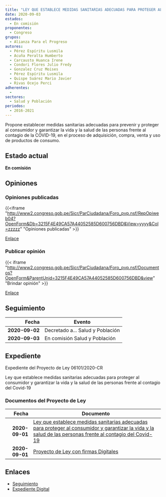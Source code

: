 ```yaml
---
title: "LEY QUE ESTABLECE MEDIDAS SANITARIAS ADECUADAS PARA PROTEGER AL CONSUMIDOR Y GARANTIZAR LA VIDA Y LA SALUD DE LAS PERSONAS ANTE EL CONTAGIO DEL COVID-19"
date: 2020-09-03
estados: 
  - En comisión
proponentes: 
  - Congreso
grupos: 
  - Alianza Para el Progreso
autores: 
  - Pérez Espíritu Lusmila
  - Acuña Peralta Humberto
  - Carcausto Huanca Irene
  - Condori Flores Julio Fredy
  - Gonzalez Cruz Moises
  - Pérez Espíritu Lusmila
  - Quispe Suárez Mario Javier
  - Rivas Ocejo Perci
adherentes: 
  - 
sectores: 
  - Salud y Población
periodos: 
  - 2016-2021
---
```


Propone establecer medidas sanitarias adecuadas para prevenir y proteger al consumidor y garantizar la vida y la salud de las personas frente al contagio de la COVID-19, en el proceso de adquisición, compra, venta y uso de productos de consumo.


## Estado actual

**En comisión**

## Opiniones

### Opiniones publicadas

{{<iframe "http://www2.congreso.gob.pe/Sicr/ParCiudadana/Foro_pvp.nsf/RepOpiweb04?OpenForm&Db=3215F4E49CA57A44052585D600756DBD&View=yyyy&Col=zzzzz" "Opiniones publicadas" >}}

[Enlace](http://www2.congreso.gob.pe/Sicr/ParCiudadana/Foro_pvp.nsf/RepOpiweb04?OpenForm&Db=3215F4E49CA57A44052585D600756DBD&View=yyyy&Col=zzzzz)
### Publicar opinión

{{< iframe "http://www2.congreso.gob.pe/Sicr/ParCiudadana/Foro_pvp.nsf/Documentos?OpenForm&ParentUnid=3215F4E49CA57A44052585D600756DBD&view" "Brindar opinión" >}}

[Enlace](http://www2.congreso.gob.pe/Sicr/ParCiudadana/Foro_pvp.nsf/Documentos?OpenForm&ParentUnid=3215F4E49CA57A44052585D600756DBD&view)

## Seguimiento

| Fecha | Evento |
|------:|--------|
| **2020-09-02** | Decretado a... Salud y Población|
| **2020-09-03** | En comisión Salud y Población|


## Expediente

Expediente del Proyecto de Ley 06101/2020-CR

Ley que establece medidas sanitarias adecuadas para proteger al consumidor y garantizar la vida y la salud de las personas frente al contagio del Covid-19


### Documentos del Proyecto de Ley

| Fecha | Documento |
|------:|--------|
| **2020-09-01** | [Ley que establece medidas sanitarias adecuadas para proteger al consumidor y garantizar la vida y la salud de las personas frente al contagio del Covid-19](http://www.leyes.congreso.gob.pe/Documentos/2016_2021/Proyectos_de_Ley_y_de_Resoluciones_Legislativas/PL06101-20200901.pdf) |
| **2020-09-01** | [Proyecto de Ley con firmas Digitales](http://www.leyes.congreso.gob.pe/Documentos/2016_2021/Proyectos_de_Ley_y_de_Resoluciones_Legislativas/Proyectos_Firmas_digitales/PL06101.pdf) |

## Enlaces 

- [Seguimiento](http://www2.congreso.gob.pe/Sicr/TraDocEstProc/CLProLey2016.nsf/f7fff46988ca05b1052578e100829cc7/67ce4970f73d0a23052585d70012caef?OpenDocument)
- [Expediente Digital](http://www2.congreso.gob.pe/Sicr/TraDocEstProc/CLProLey2016.nsf/f7fff46988ca05b1052578e100829cc7/67ce4970f73d0a23052585d70012caef?OpenDocument&Click=05257FB7005EB655.eb71d0cf91d8294e05256cdf006b5706/$Body/0.1C6C)
